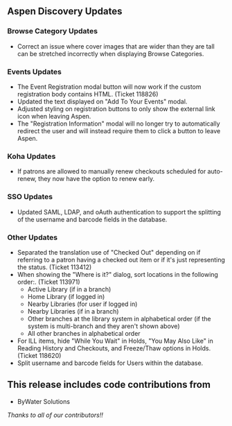 ## Aspen Discovery Updates

### Browse Category Updates
- Correct an issue where cover images that are wider than they are tall can be stretched incorrectly when displaying Browse Categories.

### Events Updates
- The Event Registration modal button will now work if the custom registration body contains HTML. (Ticket 118826)
- Updated the text displayed on "Add To Your Events" modal.
- Adjusted styling on registration buttons to only show the external link icon when leaving Aspen.
- The "Registration Information" modal will no longer try to automatically redirect the user and will instead require them to click a button to leave Aspen.

### Koha Updates
- If patrons are allowed to manually renew checkouts scheduled for auto-renew, they now have the option to renew early.

### SSO Updates
- Updated SAML, LDAP, and oAuth authentication to support the splitting of the username and barcode fields in the database.

### Other Updates
- Separated the translation use of "Checked Out" depending on if referring to a patron having a checked out item or if it's just representing the status. (Ticket 113412)
- When showing the "Where is it?" dialog, sort locations in the following order:. (Ticket 113971)
  - Active Library (if in a branch)
  - Home Library (if logged in)
  - Nearby Libraries (for user if logged in)
  - Nearby Libraries (if in a branch)
  - Other branches at the library system in alphabetical order (if the system is multi-branch and they aren't shown above)
  - All other branches in alphabetical order
- For ILL items, hide "While You Wait" in Holds, "You May Also Like" in Reading History and Checkouts, and Freeze/Thaw options in Holds. (Ticket 118620)
- Split username and barcode fields for Users within the database.

## This release includes code contributions from
- ByWater Solutions

_Thanks to all of our contributors!!_